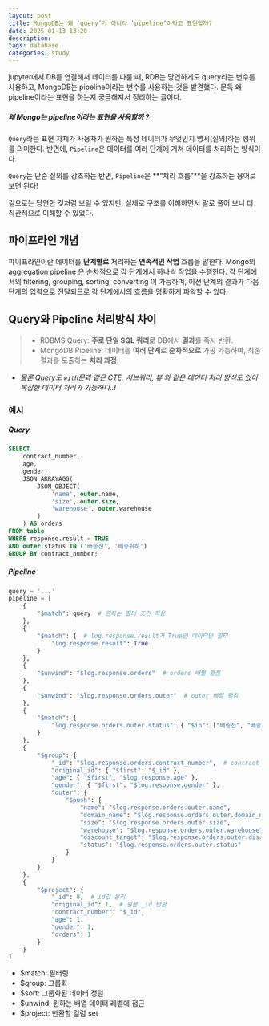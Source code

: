 ```yaml
---
layout: post
title: MongoDB는 왜 ‘query’가 아니라 ‘pipeline’이라고 표현할까?
date: 2025-01-13 13:20
description: 
tags: database
categories: study
---
```


jupyter에서 DB를 연결해서 데이터를 다룰 때, RDB는 당연하게도 query라는 변수를 사용하고, 
MongoDB는 pipeline이라는 변수를 사용하는 것을 발견했다.
문득 왜 pipeline이라는 표현을 하는지 궁금해져서 정리하는 글이다. 

##### 왜 Mongo는 pipeline이라는 표현을 사용할까 ?
`Query`라는 표현 자체가 사용자가 원하는 특정 데이터가 무엇인지 명시(질의)하는 행위를 의미한다.
반면에, `Pipeline`은 데이터를 여러 단계에 거쳐 데이터를 처리하는 방식이다.

`Query`는 단순 질의를 강조하는 반면, `Pipeline`은 **“처리 흐름”**을 강조하는 용어로 보면 된다!

겉으로는 당연한 것처럼 보일 수 있지만, 
실제로 구조를 이해하면서 말로 풀어 보니 더 직관적으로 이해할 수 있었다.


## 파이프라인 개념
파이프라인이란 데이터를 **단계별로** 처리하는 **연속적인 작업** 흐름을 말한다. Mongo의 aggregation pipeline 은 순차적으로 각 단계에서 하나씩 작업을 수행한다.
각 단계에서의 filtering, grouping, sorting, converting 이 가능하며,
이전 단계의 결과가 다음 단계의 입력으로 전달되므로 각 단계에서의 흐름을 명확하게 파악할 수 있다. 


## Query와 Pipeline 처리방식 차이

> - RDBMS Query: **주로 단일 SQL 쿼리**로 DB에서 **결과**를 즉시 반환.
> - MongoDB Pipeline: 데이터를 **여러 단계**로 **순차적으로** 가공 가능하며, 최종 결과를 도출하는 **처리 과정**.

- _물론 Query도 `with`문과 같은 CTE, 서브쿼리, 뷰 와 같은 데이터 처리 방식도 있어 복잡한 데이터 처리가 가능하다..!_

### 예시

##### Query

```sql
SELECT 
    contract_number,
    age,
    gender,
    JSON_ARRAYAGG(
        JSON_OBJECT(
            'name', outer.name,
            'size', outer.size,
            'warehouse', outer.warehouse
        )
    ) AS orders
FROM table
WHERE response.result = TRUE
AND outer.status IN ('배송전', '배송취하')
GROUP BY contract_number;
```

##### Pipeline
```python
query = '...'
pipeline = [
    {
        "$match": query  # 원하는 필터 조건 적용
    },
    {
        "$match": {  # log.response.result가 True인 데이터만 필터
            "log.response.result": True
        }
    },
    {
        "$unwind": "$log.response.orders"  # orders 배열 펼침
    },
    {
        "$unwind": "$log.response.orders.outer"  # outer 배열 펼침
    },
    {
        "$match": {
            "log.response.orders.outer.status": { "$in": ["배송전", "배송취하"] }
        }
    },
    {
        "$group": {
            "_id": "$log.response.orders.contract_number",  # contract_number로 그룹화
            "original_id": { "$first": "$_id" }, 
            "age": { "$first": "$log.response.age" },
            "gender": { "$first": "$log.response.gender" },
            "outer": {
                "$push": {
                    "name": "$log.response.orders.outer.name",
                    "domain_name": "$log.response.orders.outer.domain_name",
                    "size": "$log.response.orders.outer.size",
                    "warehouse": "$log.response.orders.outer.warehouse",
                    "discount_target": "$log.response.orders.outer.discount_target",
                    "status": "$log.response.orders.outer.status"
                }
            }
        }
    },
    {
        "$project": {
            "_id": 0,  # id값 분리
            "original_id": 1,  # 원본 _id 반환
            "contract_number": "$_id",
            "age": 1,
            "gender": 1,
            "orders": 1
        }
    }
]
```
- $match: 필터링
- $group: 그룹화
- $sort: 그룹화된 데이터 정렬
- $unwind: 원하는 배열 데이터 레벨에 접근
- $project: 반환할 컬럼 set





